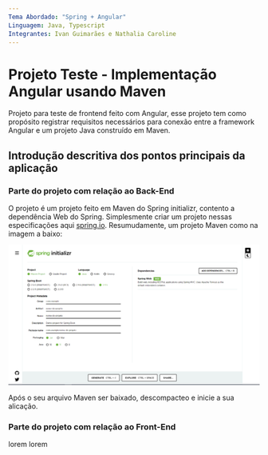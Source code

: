 ```yaml
---
Tema Abordado: "Spring + Angular"
Linguagem: Java, Typescript
Integrantes: Ivan Guimarães e Nathalia Caroline
---
```



# Projeto Teste - Implementação Angular usando Maven
Projeto para teste de frontend feito com Angular, esse projeto tem como propósito
registrar requisitos necessários para conexão entre a framework Angular e um projeto
Java construído em Maven.

## Introdução descritiva dos pontos principais da aplicação

### Parte do projeto com relação ao Back-End
O projeto é um projeto feito em Maven do Spring initializr, contento a dependência
Web do Spring. Simplesmente criar um projeto nessas especificações aqui 
[spring.io](https://start.spring.io/). Resumudamente, um projeto Maven como na imagem a baixo:

![img_ilustrativa](https://raw.githubusercontent.com/2504Guimaraes/SpringAngularTestProject/master/imagens/imgIlustrativa.PNG)

Após o seu arquivo Maven ser baixado, descompacteo e inicie a sua alicação.

### Parte do projeto com relação ao Front-End
lorem lorem

